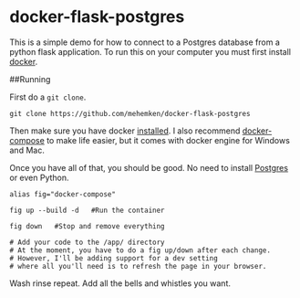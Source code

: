 # docker-flask-postgres

This is a simple demo for how to connect to a Postgres database from a python flask application. To run this on your computer you must first install [docker](https://docs.docker.com/engine/installation/).

##Running

First do a ```git clone```.

    git clone https://github.com/mehemken/docker-flask-postgres

Then make sure you have docker [installed](https://docs.docker.com/engine/installation/). I also recommend [docker-compose](https://docs.docker.com/compose/install/) to make life easier, but it comes with docker engine for Windows and Mac.

Once you have all of that, you should be good. No need to install [Postgres](https://www.postgresql.org/) or even Python.

```
alias fig="docker-compose"

fig up --build -d   #Run the container

fig down   #Stop and remove everything

# Add your code to the /app/ directory
# At the moment, you have to do a fig up/down after each change.
# However, I'll be adding support for a dev setting
# where all you'll need is to refresh the page in your browser.
```

Wash rinse repeat. Add all the bells and whistles you want.


